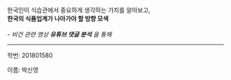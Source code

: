한국인이 식습관에서 중요하게 생각하는 가치를 알아보고, <br/> __한국의 식품업계가 나아가야 할 방향 모색__ <br/> <br/>  *- 비건 관련 영상 __유튜브 댓글 분석__ 을 통해*  <hr/>


학번: 201801580 

이름: 박신영


